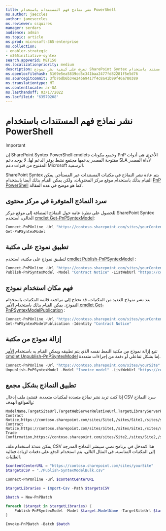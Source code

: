 ```yaml
---
title: نشر نماذج فهم المستندات باستخدام PowerShell
ms.author: jaeccles
author: jameseccles
ms.reviewer: ssquires
manager: serdars
audience: admin
ms.topic: article
ms.prod: microsoft-365-enterprise
ms.collection:
- enabler-strategic
- m365initiative-syntex
search.appverid: MET150
ms.localizationpriority: medium
description: تعرف على كيفية نشر نموذج SharePoint Syntex مستند باستخدام PowerShell.
ms.openlocfilehash: 5169e5ea5839cd5c341baa2477fd82281f5e5d76
ms.sourcegitcommit: 3fb76db6b34e24569417f4c8a41b99f46a780389
ms.translationtype: MT
ms.contentlocale: ar-SA
ms.lasthandoff: 03/17/2022
ms.locfileid: "63579208"
---
```

# <a name="publish-document-understanding-models-with-powershell"></a>نشر نماذج فهم المستندات باستخدام PowerShell

> [!IMPORTANT]
> إن SharePoint Syntex PowerShell cmdlets وجميع مكونات PnP الأخرى هي أدوات مفتوحة المصدر يدعمها مجتمع نشط يوفر الدعم لها. لا يوجد دعم SLA لأداة المصدر المفتوح من قنوات دعم Microsoft الرسمية.

SharePoint Syntex يتم عادة نشر النماذج في مكتبات المستندات عبر المستأجر. يمكن القيام بذلك باستخدام موقع مركز المحتويات، ولكن يمكن القيام بذلك أيضا باستخدام [PnP PowerShell](https://pnp.github.io/powershell/) كما هو موضح في هذه المقالة.

## <a name="listing-the-available-models-in-a-content-center"></a>سرد النماذج المتوفرة في مركز محتوى

للحصول على نظرة عامة حول النماذج المضافة إلى موقع مركز SharePoint Syntex الحالي، استخدم [cmdlet Get-PnPSyntexModel](https://pnp.github.io/powershell/cmdlets/Get-PnPSyntexModel.html):

```PowerShell
Connect-PnPOnline -Url "https://contoso.sharepoint.com/sites/yourContentCenter"
Get-PnPSyntexModel
```

## <a name="apply-a-model-to-a-library"></a>تطبيق نموذج على مكتبة

لتطبيق نموذج على مكتبة، استخدم [cmdlet Publish-PnPSyntexModel](https://pnp.github.io/powershell/cmdlets/Publish-PnPSyntexModel.html) :

```PowerShell
Connect-PnPOnline -Url "https://contoso.sharepoint.com/sites/yourContentCenter"
Publish-PnPSyntexModel -Model "Contract Notice" -ListWebUrl "https://contoso.sharepoint.com/sites/finance" -List "Documents"
```

## <a name="understanding-where-a-model-is-used"></a>فهم مكان استخدام نموذج

بعد نشر نموذج للعديد من المكتبات، قد تحتاج إلى مراجعة قائمة المكتبات باستخدام النموذج. يمكن القيام بذلك باستخدام [الأمر cmdlet Get-PnPSyntexModelPublication](https://pnp.github.io/powershell/cmdlets/Get-PnPSyntexModelPublication.html) :

```PowerShell
Connect-PnPOnline -Url "https://contoso.sharepoint.com/sites/yourContentCenter"
Get-PnPSyntexModelPublication -Identity "Contract Notice"
```

## <a name="removing-a-model-from-a-library"></a>إزالة نموذج من مكتبة

تتبع إزالة نموذج من مكتبة النمط نفسه الذي يتم تطبيقه ويمكن القيام به باستخدام [الأمر cmdlet Unpublish-PnPSyntexModel](https://pnp.github.io/powershell/cmdlets/Unpublish-PnPSyntexModel.html) إما بشكل تفاعلي أو دفعة من إجراءات متعددة.

```PowerShell
Connect-PnPOnline -Url "https://contoso.sharepoint.com/sites/yourSite"
Unpublish-PnPSyntexModel -Model "Invoice model" -ListWebUrl "https://contoso.sharepoint.com/sites/finance" -List "Documents"
```

## <a name="apply-models-in-bulk"></a>تطبيق النماذج بشكل مجمع

إذا كنت تريد نشر نماذج متعددة لمكتبات متعددة، فنشئ ملف إدخال CSV سرد النماذج والمواقع الهدف:

```CSV
ModelName,TargetSiteUrl,TargetWebServerRelativeUrl,TargetLibraryServerRelativeUrl
Contract Notice,https://contoso.sharepoint.com/sites/Site1,/sites/Site1,/sites/site1/shared%20documents
Contract Notice,https://contoso.sharepoint.com/sites/Site1,/sites/Site1,/sites/site1/other
Trade Confirmation,https://contoso.sharepoint.com/sites/Site2,/sites/Site2,/sites/site2/shared%20documents
```

يمكن عندئذ استخدام ملف CSV هذا كمدخل في برنامج نصي سينشر النماذج المدرجة إلى المكتبات المناسبة. في المثال التالي، يتم استخدام الدفع على دفعات لزيادة فعالية الطلبات.

```PowerShell
$contentCenterURL = "https://contoso.sharepoint.com/sites/yourSite"
$targetsCSV = "./Publish-SyntexModelBulk.csv"

Connect-PnPOnline -url $contentCenterURL

$targetLibraries = Import-Csv -Path $targetsCSV

$batch = New-PnPBatch

foreach ($target in $targetLibraries) {
    Publish-PnPSyntexModel -Model $target.ModelName -TargetSiteUrl $target.TargetSiteUrl -TargetWebServerRelativeUrl $target.TargetWebServerRelativeUrl -TargetLibraryServerRelativeUrl $target.TargetLibraryServerRelativeUrl -Batch $batch
}

Invoke-PnPBatch -Batch $batch
```
